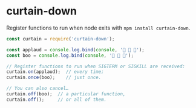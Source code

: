 # curtain-down

Register functions to run when node exits with `npm install curtain-down`.

``` js
const curtain = require('curtain-down');

const applaud = console.log.bind(console, '👏 👏 👏');
const boo = console.log.bind(console, '🍅 🍅 🍅');

// Register functions to run when SIGTERM or SIGKILL are received:
curtain.on(applaud);  // every time;
curtain.once(boo);    // just once.

// You can also cancel…
curtain.off(boo);  // a particular function,
curtain.off();     // or all of them.
```
